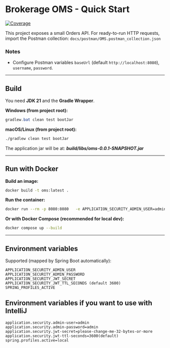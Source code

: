 # Brokerage OMS - Quick Start

[![Coverage](https://codecov.io/gh/eubican/brokerage-oms/branch/main/graph/badge.svg)](https://app.codecov.io/gh/eubican/brokerage-oms)

This project exposes a small Orders API. For ready-to-run HTTP requests, import the Postman collection:
`docs/postman/OMS.postman_collection.json`

### Notes

- Configure Postman variables `baseUrl` (default `http://localhost:8080`), `username`, `password`.

---

## Build

You need **JDK 21** and the **Gradle Wrapper**.

**Windows (from project root):**

```powershell
gradlew.bat clean test bootJar
```

**macOS/Linux (from project root):**

```bash
./gradlew clean test bootJar
```

The application jar will be at: _**build/libs/oms-0.0.1-SNAPSHOT.jar**_

---

## Run with Docker

**Build an image:**

```bash
docker build -t oms:latest .
```

**Run the container:**

```bash
docker run --rm -p 8080:8080   -e APPLICATION_SECURITY_ADMIN_USER=admin   -e APPLICATION_SECURITY_ADMIN_PASSWORD=admin   -e APPLICATION_SECURITY_JWT_SECRET=please-change-me-32-bytes-or-more   oms:latest
```

**Or with Docker Compose (recommended for local dev):**

```bash
docker compose up --build
```

---

## Environment variables

Supported (mapped by Spring Boot automatically):

```
APPLICATION_SECURITY_ADMIN_USER
APPLICATION_SECURITY_ADMIN_PASSWORD
APPLICATION_SECURITY_JWT_SECRET
APPLICATION_SECURITY_JWT_TTL_SECONDS (default 3600)
SPRING_PROFILES_ACTIVE
```

## Environment variables if you want to use with IntelliJ

```
application.security.admin-user=admin
application.security.admin-password=admin
application.security.jwt-secret=please-change-me-32-bytes-or-more
application.security.jwt-ttl-seconds=3600(default)
spring.profiles.active=local
```

